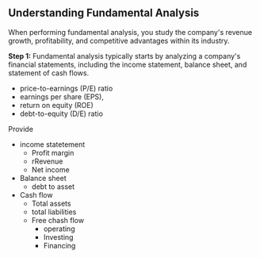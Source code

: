 


## Understanding Fundamental Analysis

When performing fundamental analysis, you study the company's revenue growth, profitability, and competitive advantages within its industry.



**Step 1:**
Fundamental analysis typically starts by analyzing a company's financial statements, including the income statement, balance sheet, and statement of cash flows.

- price-to-earnings (P/E) ratio
- earnings per share (EPS),
- return on equity (ROE)
- debt-to-equity (D/E) ratio


Provide

- income statetement
  - Profit margin
  - rRevenue
  - Net income
- Balance sheet
   - debt to asset
- Cash flow
  - Total assets
  - total liabilities
  - Free chash flow
    - operating
    - Investing
    - Financing
